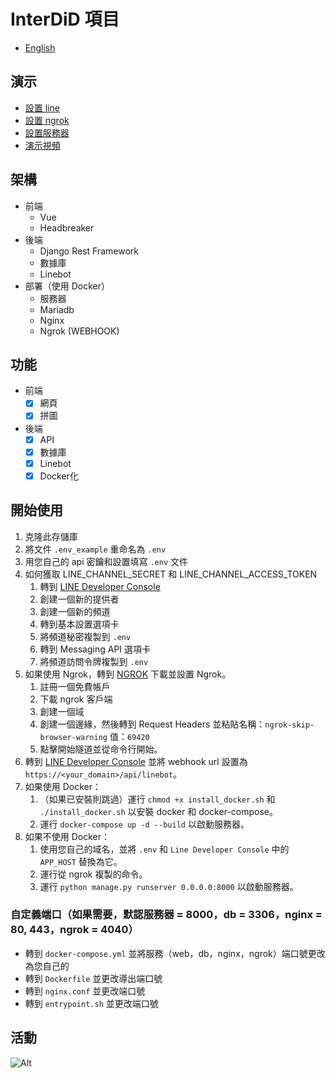 # InterDiD 項目

- [English](README.md)

## 演示
- [設置 line](https://youtu.be/???)
- [設置 ngrok](https://youtu.be/???)
- [設置服務器](https://youtu.be/???)
- [演示視頻](https://youtu.be/V_X3ksqzREA)

## 架構
- 前端
  - Vue
  - Headbreaker
- 後端
  - Django Rest Framework
  - 數據庫
  - Linebot
- 部署（使用 Docker）
  - 服務器
  - Mariadb
  - Nginx
  - Ngrok (WEBHOOK)

## 功能
- 前端
  - [x] 網頁
  - [x] 拼圖
- 後端
  - [x] API
  - [x] 數據庫
  - [x] Linebot
  - [x] Docker化

## 開始使用
1. 克隆此存儲庫
2. 將文件 `.env_example` 重命名為 `.env`
3. 用您自己的 api 密鑰和設置填寫 `.env` 文件
4. 如何獲取 LINE_CHANNEL_SECRET 和 LINE_CHANNEL_ACCESS_TOKEN
   1. 轉到 [LINE Developer Console](https://developers.line.biz/console/)
   2. 創建一個新的提供者
   3. 創建一個新的頻道
   4. 轉到基本設置選項卡
   5. 將頻道秘密複製到 `.env`
   6. 轉到 Messaging API 選項卡
   7. 將頻道訪問令牌複製到 `.env`
5. 如果使用 Ngrok，轉到 [NGROK](https://ngrok.com/) 下載並設置 Ngrok。
   1. 註冊一個免費帳戶
   2. 下載 ngrok 客戶端
   3. 創建一個域
   4. 創建一個邊緣，然後轉到 Request Headers 並粘貼名稱：`ngrok-skip-browser-warning` 值：`69420`
   5. 點擊開始隧道並從命令行開始。
6. 轉到 [LINE Developer Console](https://developers.line.biz/console/) 並將 webhook url 設置為 `https://<your_domain>/api/linebot`。
7. 如果使用 Docker：
   1. （如果已安裝則跳過）運行 `chmod +x install_docker.sh` 和 `./install_docker.sh` 以安裝 docker 和 docker-compose。
   2. 運行 `docker-compose up -d --build` 以啟動服務器。
8. 如果不使用 Docker：
   1. 使用您自己的域名，並將 `.env` 和 `Line Developer Console` 中的 `APP_HOST` 替換為它。
   2. 運行從 ngrok 複製的命令。
   3. 運行 `python manage.py runserver 0.0.0.0:8000` 以啟動服務器。

### 自定義端口（如果需要，默認服務器 = 8000，db = 3306，nginx = 80, 443，ngrok = 4040）
* 轉到 `docker-compose.yml` 並將服務（web，db，nginx，ngrok）端口號更改為您自己的
* 轉到 `Dockerfile` 並更改導出端口號
* 轉到 `nginx.conf` 並更改端口號
* 轉到 `entrypoint.sh` 並更改端口號

## 活動
![Alt](https://repobeats.axiom.co/api/embed/7a2e89f748c1cc8887da9f8b62a1a673c0710e10.svg "Repobeats 分析圖像")